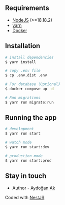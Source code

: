 ## Requirements
* [NodeJS](https://nodejs.org/en/download) (>=18.18.2)
* [yarn](https://classic.yarnpkg.com/lang/en/docs/install/#mac-stable)
* [Docker](https://docs.docker.com/desktop/install/mac-install)

## Installation

```bash
# install dependencies
$ yarn install

# copy .env file
$ cp .env.dist .env 

# For database (Optional)
$ docker compose up -d

# Run migrations
$ yarn run migrate:run
```

## Running the app

```bash
# development
$ yarn run start

# watch mode
$ yarn run start:dev

# production mode
$ yarn run start:prod
```

## Stay in touch

- Author - [Aydoğan Ak](https://github.com/aydgnak)

Coded with [NestJS](https://nestjs.com)